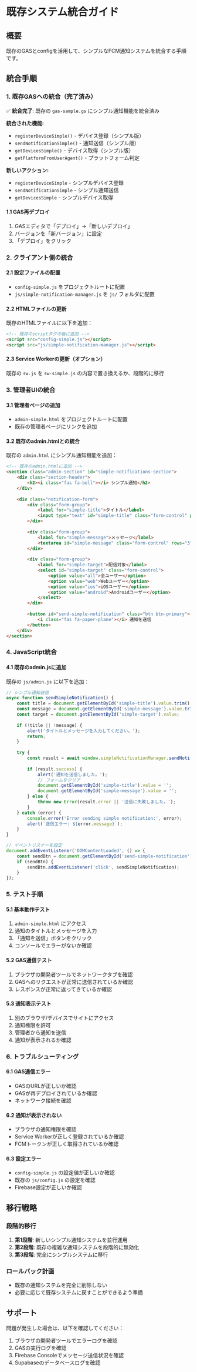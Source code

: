 # 既存システム統合ガイド

## 概要
既存のGASとconfigを活用して、シンプルなFCM通知システムを統合する手順です。

## 統合手順

### 1. 既存GASへの統合（完了済み）

✅ **統合完了**: 既存の `gas-sample.gs` にシンプル通知機能を統合済み

**統合された機能:**
- `registerDeviceSimple()` - デバイス登録（シンプル版）
- `sendNotificationSimple()` - 通知送信（シンプル版）
- `getDevicesSimple()` - デバイス取得（シンプル版）
- `getPlatformFromUserAgent()` - プラットフォーム判定

**新しいアクション:**
- `registerDeviceSimple` - シンプルデバイス登録
- `sendNotificationSimple` - シンプル通知送信
- `getDevicesSimple` - シンプルデバイス取得

#### 1.1 GAS再デプロイ
1. GASエディタで「デプロイ」→「新しいデプロイ」
2. バージョンを「新バージョン」に設定
3. 「デプロイ」をクリック

### 2. クライアント側の統合

#### 2.1 設定ファイルの配置
- `config-simple.js` をプロジェクトルートに配置
- `js/simple-notification-manager.js` を `js/` フォルダに配置

#### 2.2 HTMLファイルの更新
既存のHTMLファイルに以下を追加：

```html
<!-- 既存のscriptタグの後に追加 -->
<script src="config-simple.js"></script>
<script src="js/simple-notification-manager.js"></script>
```

#### 2.3 Service Workerの更新（オプション）
既存の `sw.js` を `sw-simple.js` の内容で置き換えるか、段階的に移行

### 3. 管理者UIの統合

#### 3.1 管理者ページの追加
- `admin-simple.html` をプロジェクトルートに配置
- 既存の管理者ページにリンクを追加

#### 3.2 既存のadmin.htmlとの統合
既存の `admin.html` にシンプル通知機能を追加：

```html
<!-- 既存のadmin.htmlに追加 -->
<section class="admin-section" id="simple-notifications-section">
    <div class="section-header">
        <h2><i class="fas fa-bell"></i> シンプル通知</h2>
    </div>
    
    <div class="notification-form">
        <div class="form-group">
            <label for="simple-title">タイトル</label>
            <input type="text" id="simple-title" class="form-control" placeholder="通知のタイトル">
        </div>
        
        <div class="form-group">
            <label for="simple-message">メッセージ</label>
            <textarea id="simple-message" class="form-control" rows="3" placeholder="通知メッセージ"></textarea>
        </div>
        
        <div class="form-group">
            <label for="simple-target">配信対象</label>
            <select id="simple-target" class="form-control">
                <option value="all">全ユーザー</option>
                <option value="web">Webユーザー</option>
                <option value="ios">iOSユーザー</option>
                <option value="android">Androidユーザー</option>
            </select>
        </div>
        
        <button id="send-simple-notification" class="btn btn-primary">
            <i class="fas fa-paper-plane"></i> 通知を送信
        </button>
    </div>
</section>
```

### 4. JavaScript統合

#### 4.1 既存のadmin.jsに追加
既存の `js/admin.js` に以下を追加：

```javascript
// シンプル通知送信
async function sendSimpleNotification() {
    const title = document.getElementById('simple-title').value.trim();
    const message = document.getElementById('simple-message').value.trim();
    const target = document.getElementById('simple-target').value;
    
    if (!title || !message) {
        alert('タイトルとメッセージを入力してください。');
        return;
    }
    
    try {
        const result = await window.simpleNotificationManager.sendNotification(title, message, target);
        
        if (result.success) {
            alert('通知を送信しました。');
            // フォームをクリア
            document.getElementById('simple-title').value = '';
            document.getElementById('simple-message').value = '';
        } else {
            throw new Error(result.error || '送信に失敗しました。');
        }
    } catch (error) {
        console.error('Error sending simple notification:', error);
        alert(`送信エラー: ${error.message}`);
    }
}

// イベントリスナーを設定
document.addEventListener('DOMContentLoaded', () => {
    const sendBtn = document.getElementById('send-simple-notification');
    if (sendBtn) {
        sendBtn.addEventListener('click', sendSimpleNotification);
    }
});
```

### 5. テスト手順

#### 5.1 基本動作テスト
1. `admin-simple.html` にアクセス
2. 通知のタイトルとメッセージを入力
3. 「通知を送信」ボタンをクリック
4. コンソールでエラーがないか確認

#### 5.2 GAS通信テスト
1. ブラウザの開発者ツールでネットワークタブを確認
2. GASへのリクエストが正常に送信されているか確認
3. レスポンスが正常に返ってきているか確認

#### 5.3 通知表示テスト
1. 別のブラウザ/デバイスでサイトにアクセス
2. 通知権限を許可
3. 管理者から通知を送信
4. 通知が表示されるか確認

### 6. トラブルシューティング

#### 6.1 GAS通信エラー
- GASのURLが正しいか確認
- GASが再デプロイされているか確認
- ネットワーク接続を確認

#### 6.2 通知が表示されない
- ブラウザの通知権限を確認
- Service Workerが正しく登録されているか確認
- FCMトークンが正しく取得されているか確認

#### 6.3 設定エラー
- `config-simple.js` の設定値が正しいか確認
- 既存の `js/config.js` の設定を確認
- Firebase設定が正しいか確認

## 移行戦略

### 段階的移行
1. **第1段階**: 新しいシンプル通知システムを並行運用
2. **第2段階**: 既存の複雑な通知システムを段階的に無効化
3. **第3段階**: 完全にシンプルシステムに移行

### ロールバック計画
- 既存の通知システムを完全に削除しない
- 必要に応じて既存システムに戻すことができるよう準備

## サポート

問題が発生した場合は、以下を確認してください：

1. ブラウザの開発者ツールでエラーログを確認
2. GASの実行ログを確認
3. Firebase Consoleでメッセージ送信状況を確認
4. Supabaseのデータベースログを確認
